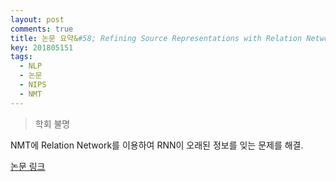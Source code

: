 ```yaml
---
layout: post
comments: true
title: 논문 요약&#58; Refining Source Representations with Relation Networks for Neural Machine Translation
key: 201805151
tags:
  - NLP
  - 논문
  - NIPS
  - NMT
---
```


> 학회 불명

NMT에 Relation Network를 이용하여 RNN이 오래된 정보를 잊는 문제를 해결.

<!--more-->

[논문 링크](https://arxiv.org/abs/1709.03980)

